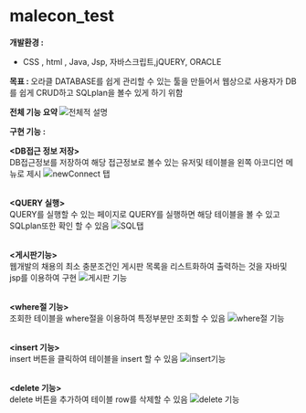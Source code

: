 # malecon_test



<b> 개발환경 :</b>
- CSS , html , Java, Jsp, 자바스크립트,jQUERY, ORACLE

<b> 목표 : </b>
오라클 DATABASE를 쉽게 관리할 수 있는 툴을 만들어서 웹상으로 사용자가 DB를 쉽게 CRUD하고 SQLplan을 볼수 있게 하기 위함

<b> 전체 기능 요약 </b> 
![전체적 설명](https://user-images.githubusercontent.com/71125201/174475235-047702f7-79a5-482b-8068-5b8585764d18.png)

<b> 구현 기능 : </b> 

<b><DB접근 정보 저장></b><br>
DB접근정보를 저장하여 해당 접근정보로 볼수 있는 유저및 테이블을 왼쪽 아코디언 메뉴로 제시
![newConnect 탭](https://user-images.githubusercontent.com/71125201/174471926-60c9948e-e878-42e8-9124-78f5d015484f.gif)
<br><br>

<b><QUERY 실행></b><br>
QUERY를 실행할 수 있는 페이지로 QUERY를 실행하면 해당 테이블을 볼 수 있고 SQLplan또한 확인 할 수 있음
![SQL탭](https://user-images.githubusercontent.com/71125201/174471934-c8d853f0-f0ed-4968-a1b2-e8a1e2aee86e.gif)
<br><br>

<b><게시판기능></b><br>
웹개발의 채용의 최소 충분조건인 게시판 목록을 리스트화하여 출력하는 것을 자바및 jsp를 이용하여 구현
![게시판 기능](https://user-images.githubusercontent.com/71125201/174472064-50b6f377-4f1d-4c64-9add-280a2770cdfb.gif)
<br><br>

<b><where절 기능></b><br>
조회한 테이블을 where절을 이용하여 특정부분만 조회할 수 있음
![where절 기능](https://user-images.githubusercontent.com/71125201/174472021-636944a2-3313-4256-8d5d-89242b436059.gif)
<br><br>

<b><insert 기능></b><br>
insert 버튼을 클릭하여 테이블을 insert 할 수 있음
![insert기능](https://user-images.githubusercontent.com/71125201/174471907-611fcaea-ce03-4d89-afcb-bcae5f8c9cf9.gif)
<br><br>

<b><delete 기능></b><br>
delete 버튼을 추가하여 테이블 row를 삭제할 수 있음
![delete 기능](https://user-images.githubusercontent.com/71125201/174471888-42f67c76-52f5-4fe2-a127-3acfb4cd3811.gif)
<br><br>





